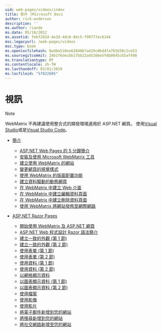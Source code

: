 ```yaml
---
uid: web-pages/videos/index
title: 影片 |Microsoft Docs
author: rick-anderson
description: ''
ms.author: riande
ms.date: 05/18/2012
ms.assetid: febf2824-4e3d-4dc6-84c5-f99777ec6144
msc.legacyurl: /web-pages/videos
msc.type: book
ms.openlocfilehash: 8ad0a510ea62848b7a429c0bd4fa781b50c2ce53
ms.sourcegitcommit: 24b1f6decbb17bb22a45166e5fdb0845c65af498
ms.translationtype: MT
ms.contentlocale: zh-TW
ms.lasthandoff: 03/01/2019
ms.locfileid: "57022605"
---
```

<a name="videos"></a>視訊
====================

> [!NOTE] 
> WebMatrix 不再建議使用整合式的開發環境適用於 ASP.NET 網頁。 使用[Visual Studio](xref:aspnet/web-pages/overview/getting-started/program-asp-net-web-pages-in-visual-studio)或是[Visual Studio Code](https://code.visualstudio.com/)。

- [簡介](introduction/index.md)

    - [ASP.NET Web Pages 的 5 分鐘簡介](introduction/5-minute-introduction-to-aspnet-web-pages.md)
    - [安裝及使用 Microsoft WebMatrix 工具](introduction/install-and-use-the-microsoft-webmatrix-tool.md)
    - [建立使用 WebMatrix 的網站](introduction/create-a-website-using-webmatrix.md)
    - [變更網頁的視覺樣式](introduction/change-the-visual-style-of-a-web-page.md)
    - [使用 WebMatrix 的版面配置功能](introduction/use-the-layout-features-in-webmatrix.md)
    - [建立資料驅動的動態網頁](introduction/create-a-data-driven-dynamic-web-page.md)
    - [在 WebMatrix 中建立 Web 介面](introduction/create-a-web-interface-in-webmatrix.md)
    - [在 WebMatrix 中建立編輯資料頁面](introduction/create-an-edit-data-page-in-webmatrix.md)
    - [在 WebMatrix 中建立刪除資料頁面](introduction/create-a-delete-data-page-in-webmatrix.md)
    - [使用 WebMatrix 將網站發佈至網際網路](introduction/publish-a-website-to-the-internet-using-webmatrix.md)
- [ASP.NET Razor Pages](aspnet-razor-pages/index.md)

    - [開始使用 WebMatrix 及 ASP.NET 網頁](aspnet-razor-pages/getting-started-with-webmatrix-and-aspnet-web-pages.md)
    - [ASP.NET Web 程式設計 Razor 語法簡介](aspnet-razor-pages/introduction-to-aspnet-web-programming-using-the-razor-syntax.md)
    - [建立一致的外觀 (第 1 節)](aspnet-razor-pages/creating-a-consistent-look-part-1.md)
    - [建立一致的外觀 (第 2 節)](aspnet-razor-pages/creating-a-consistent-look-part-2.md)
    - [使用表單 (第 1 節)](aspnet-razor-pages/working-with-forms-part-1.md)
    - [使用表單 (第 2 節)](aspnet-razor-pages/working-with-forms-part-2.md)
    - [使用資料 (第 1 節)](aspnet-razor-pages/working-with-data-part-1.md)
    - [使用資料 (第 2 節)](aspnet-razor-pages/working-with-data-part-2.md)
    - [以網格顯示資料](aspnet-razor-pages/displaying-data-in-a-grid.md)
    - [以圖表顯示資料 (第 1 節)](aspnet-razor-pages/displaying-data-in-a-chart-part-1.md)
    - [以圖表顯示資料 (第 2 節)](aspnet-razor-pages/displaying-data-in-a-chart-part-2.md)
    - [使用檔案](aspnet-razor-pages/working-with-files.md)
    - [使用影像](aspnet-razor-pages/working-with-images.md)
    - [使用影片](aspnet-razor-pages/working-with-video.md)
    - [將電子郵件新增到您的網站](aspnet-razor-pages/adding-email-to-your-web-site.md)
    - [將搜尋新增到您的網站](aspnet-razor-pages/adding-search-to-your-web-site.md)
    - [將社交網路新增至您的網站](aspnet-razor-pages/adding-social-networking-to-your-website.md)
